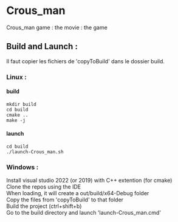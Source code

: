 # Crous_man
Crous_man game : the movie : the game

## Build and Launch : 
Il faut copier les fichiers de 'copyToBuild' dans le dossier build.
### Linux :
#### build
```
mkdir build
cd build
cmake ..
make -j
```
#### launch
```
cd build
./launch-Crous_man.sh
```
### Windows :

Install visual studio 2022 (or 2019) with C++ extention (for cmake)  
Clone the repos using the IDE  
When loading, it will create a out/build/x64-Debug folder  
Copy the files from 'copyToBuild' to that folder  
Build the project (ctrl+shift+b)  
Go to the build directory and launch 'launch-Crous_man.cmd'  
